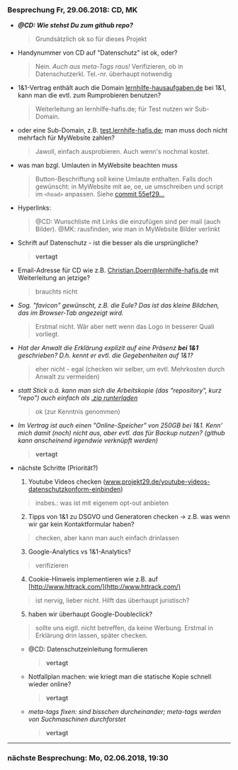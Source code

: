 ### Besprechung Fr, 29.06.2018: CD, MK ###
- ***@CD: Wie stehst Du zum github repo?***
  > Grundsätzlich ok so für dieses Projekt

- Handynummer von CD auf "Datenschutz" ist ok, oder?
  > Nein. *Auch aus meta-Tags raus!*
  > Verifizieren, ob in Datenschutzerkl. Tel.-nr. überhaupt notwendig

- 1&1-Vertrag enthält auch die Domain [lernhilfe-hausaufgaben.de](http://www.lernhilfe-hausaufgaben.de) bei 1&1,
  kann man die evtl. zum Rumprobieren benutzen?
  > Weiterleitung an lernhilfe-hafis.de; für Test nutzen wir Sub-Domain.

- oder eine Sub-Domain, z.B. [test.lernhife-hafis.de](http://test.lernhilfe-hafis.de);
  man muss doch nicht mehrfach für MyWebsite zahlen?
  > Jawoll, einfach ausprobieren. Auch wenn's nochmal kostet.

- was man bzgl. Umlauten in MyWebsite beachten muss
  > Button-Beschriftung soll keine Umlaute enthalten. Falls doch gewünscht: in MyWebsite mit ae, oe, ue umschreiben und script im `<head>` anpassen. Siehe [commit 55ef29...](https://github.com/meisl/hafis/commit/55ef29f2b02b06c44ca04b6a3b367bb67319d85a)
  
- Hyperlinks:
  > @CD: Wunschliste mit Links die einzufügen sind per mail (auch Bilder).
  > @MK: rausfinden, wie man in MyWebsite Bilder verlinkt

- Schrift auf Datenschutz - ist die besser als die ursprüngliche?
  > **vertagt**
    
- Email-Adresse für CD wie z.B. Christian.Doerr@lernhilfe-hafis.de
  mit Weiterleitung an jetzige?
  > brauchts nicht

- *Sog. "favicon" gewünscht, z.B. die Eule? Das ist das kleine Bildchen, das im Browser-Tab angezeigt wird.*
  > Erstmal nicht. Wär aber nett wenn das Logo in besserer Quali vorliegt.

- *Hat der Anwalt die Erklärung explizit auf eine Präsenz **bei 1&1** geschrieben?
  D.h. kennt er evtl. die Gegebenheiten auf 1&1?*
  > eher nicht - egal (checken wir selber, um evtl. Mehrkosten durch Anwalt zu vermeiden)

- *statt Stick o.ä. kann man sich die Arbeitskopie (das "repository", kurz "repo")
  auch einfach als [.zip runterladen](https://github.com/meisl/hafis/archive/master.zip)*
  > ok (zur Kenntnis genommen)

- *Im Vertrag ist auch einen "Online-Speicher" von 250GB bei 1&1. Kenn' mich damit (noch) nicht aus,
  aber evtl. das für Backup nutzen? (github kann anscheinend irgendwie verknüpft werden)*
  > **vertagt**

- nächste Schritte (Priorität?)
  1. Youtube Videos checken (www.projekt29.de/youtube-videos-datenschutzkonform-einbinden)
    > insbes.: was ist mit eigenem opt-out anbieten
  
  2. Tipps von 1&1 zu DSGVO und Generatoren checken
    -> z.B. was wenn wir gar kein Kontaktformular haben?
    > checken, aber kann man auch einfach drinlassen
    
  3. Google-Analytics vs 1&1-Analytics?
    > verifizieren
  
  4. Cookie-Hinweis implementieren wie z.B. auf [http://www.httrack.com/](http://www.httrack.com/)
    > ist nervig, lieber nicht. Hilft das überhaupt juristisch?

  5. haben wir überhaupt Google-Doubleclick?
    > sollte uns eigtl. nicht betreffen, da keine Werbung. Erstmal in Erklärung drin lassen, später checken.

  * @CD: Datenschutzeinleitung formulieren
    > **vertagt**
    
  * Notfallplan machen: wie kriegt man die 
    statische Kopie schnell wieder online?
    > **vertagt**

  * *meta-tags fixen: sind bisschen durcheinander; meta-tags werden von Suchmaschinen durchforstet*
    > **vertagt**
  
___
  
### nächste Besprechung: Mo, 02.06.2018, 19:30 ###
  
